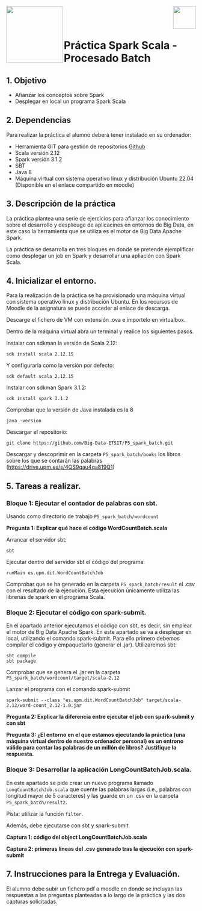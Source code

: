 <img  align="left" width="150" style="float: left;" src="https://www.upm.es/sfs/Rectorado/Gabinete%20del%20Rector/Logos/UPM/CEI/LOGOTIPO%20leyenda%20color%20JPG%20p.png">
<img  align="right" width="60" style="float: right;" src="https://www.dit.upm.es/images/dit08.gif">


<br/><br/>


# Práctica Spark Scala - Procesado Batch

## 1. Objetivo

- Afianzar los conceptos sobre Spark
- Desplegar en local un programa Spark Scala

## 2. Dependencias

Para realizar la práctica el alumno deberá tener instalado en su ordenador:
- Herramienta GIT para gestión de repositorios [Github](https://git-scm.com/downloads)
- Scala versión 2.12
- Spark versión 3.1.2
- SBT
- Java 8
- Máquina virtual con sistema operativo linux y distribución Ubuntu 22.04 (Disponible en el enlace compartido en moodle) 


## 3. Descripción de la práctica

La práctica plantea una serie de ejercicios para afianzar los conocimiento sobre el desarrollo y desplieuge de aplicacines en entornos de Big Data, en este caso la herramienta que se utiliza es el motor de Big Data Apache Spark.

La práctica se desarrolla en tres bloques en donde se pretende ejemplificar como desplegar un job en Spark y desarrollar una apliación con Spark Scala.


## 4. Inicializar el entorno.

Para la realización de la práctica se ha provisionado una máquina virtual con sistema operativo linux y distribución Ubuntu. En los recursos de Moodle de la asignatura se puede acceder al enlace de descarga.

Descarge el fichero de VM con extensión .ova e importelo en virtualbox. 

Dentro de la máquina virtual abra un terminal y realice los siguientes pasos.

Instalar con sdkman la versión de Scala 2.12:
```
sdk install scala 2.12.15
```
Y configurarla como la versión por defecto:
```
sdk default scala 2.12.15
```

Instalar con sdkman Spark 3.1.2:

```
sdk install spark 3.1.2
```

Comprobar que la versión de Java instalada es la 8

```
java -version
```

Descargar el repositorio:
```
git clone https://github.com/Big-Data-ETSIT/P5_spark_batch.git
```

Descargar y descoprimir en la carpeta `P5_spark_batch/books` los libros sobre los que se contarán las palabras (https://drive.upm.es/s/4QS9qau4qa819Q1)


## 5. Tareas a realizar.

### Bloque 1: Ejecutar el contador de palabras con sbt.

Usando como directorio de trabajo `P5_spark_batch/wordcount`

**Pregunta 1: Explicar qué hace el código WordCountBatch.scala**

Arrancar el servidor sbt:
```
sbt
```

Ejecutar dentro del servidor sbt el código del programa:
```
runMain es.upm.dit.WordCountBatchJob
```

Comprobar que se ha generado en la carpeta `P5_spark_batch/result` el .csv con el resultado de la ejecución. Esta ejecución únicamente utiliza las librerías de spark en el programa Scala.

### Bloque 2: Ejecutar el código con spark-submit.


En el apartado anterior ejecutamos el código con sbt, es decir, sin emplear el motor de Big Data Apache Spark. En este apartado se va a desplegar en local, utilizando el comando spark-submit. Para ello primero debemos compilar el código y empaquetarlo (generar el .jar). Utilizaremos sbt:

```
sbt compile
sbt package
```
Comprobar que se genera el .jar en la carpeta `P5_spark_batch/wordcount/target/scala-2.12`

Lanzar el programa con el comando spark-submit

```
spark-submit --class "es.upm.dit.WordCountBatchJob" target/scala-2.12/word-count_2.12-1.0.jar
```

**Pregunta 2: Explicar la diferencia entre ejecutar el job con spark-submit y con sbt**

**Pregunta 3: ¿El entorno en el que estamos ejecutando la práctica (una máquina virtual dentro de nuestro ordenador personal) es un entrono válido para contar las palabras de un millón de libros? Justifique la respuesta.**



### Bloque 3: Desarrollar la aplicación LongCountBatchJob.scala.

En este apartado se pide crear un nuevo programa llamado `LongCountBatchJob.scala` que cuente las palabras largas (i.e., palabras con longitud mayor de 5 caracteres) y las guarde en un .csv en la carpeta `P5_spark_batch/result2`. 

Pista: utilizar la función `filter`. 

Además, debe ejecutarse con sbt y spark-submit.


**Captura 1: código del object LongCountBatchJob.scala**

**Captura 2: primeras líneas del .csv generado tras la ejecución con spark-submit**


## 7. Instrucciones para la Entrega y Evaluación.
El alumno debe subir un fichero pdf a moodle en donde se incluyan las respuestas a las preguntas planteadas a lo largo de la práctica y las dos capturas solicitadas.



